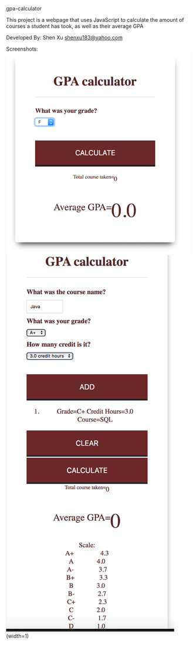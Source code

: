 gpa-calculator

This project is a webpage that uses JavaScript to calculate the amount of courses a student has took, as well as their average GPA

Developed By: Shen Xu shenxu183@yahoo.com 

Screenshots:
![Alt text](https://github.com/JBV777/gpa-calculator/blob/master/Screenshots/1.png)
![Alt text](https://github.com/JBV777/gpa-calculator/blob/master/5.png) (width=1)
